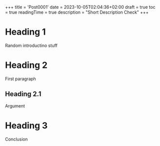 +++
title = 'Post0001'
date = 2023-10-05T02:04:36+02:00
draft = true
toc = true
readingTime = true
description = "Short Description Check"
+++

# Heading 1
Random introductino stuff

# Heading 2
First paragraph
## Heading 2.1
Argument

# Heading 3
Conclusion